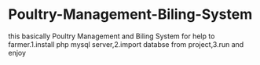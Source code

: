 # Poultry-Management-Biling-System
this basically Poultry Management and Biling System for help to farmer.1.install php mysql server,2.import databse from project,3.run and enjoy
